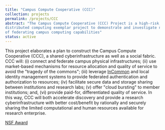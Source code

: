 ```yaml
---
title: "Campus Compute Cooperative (CCC)"
collection: projects
permalink: /projects/CCC
abstract: "The Campus Compute Cooperative (CCC) Project is a high-risk, novel,
distributed computing exemplar project to demonstrate and investigate new ways
of federating campus computing capabilities"
status: active
---
```


This project elaborates a plan to construct the Campus Compute Cooperative
(CCC), a shared cyberinfrastructure as well as a social fabric. CCC will: (i)
connect and federate campus physical infrastructures; (ii) use market-based
mechanisms for resource allocation and quality of service to avoid the
"tragedy of the commons"; (iii) leverage [InCommon](https://www.incommon.org/)
and local identity management systems to provide federated authentication and
authorization to resources; (iv) facilitate secure data and storage sharing
between institutions and research labs; (v) offer "cloud bursting" to member
institutions; and, (vi) provide paid-for, differentiated quality of service.
In this way, CCC will both accelerate discovery and provide a research
cyberinfrastructure with better cost/benefit by rationally and securely
sharing the limited computational and human resources available for research
enterprise.

<a href="https://www.nsf.gov/awardsearch/showAward?AWD_ID=1747813"><i class="fa fa-nsf"></i>NSF Award</a><br>